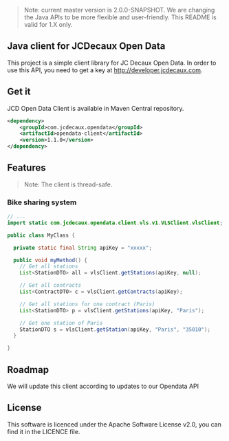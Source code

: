 > Note: current master version is 2.0.0-SNAPSHOT. We are changing the Java APIs to be more flexible and user-friendly. This README is valid for 1.X only.

## Java client for JCDecaux Open Data

This project is a simple client library for JC Decaux Open Data. In order to use this API, you need to get a key at http://developer.jcdecaux.com.

## Get it

JCD Open Data Client is available in Maven Central repository.

```xml
<dependency>
    <groupId>com.jcdecaux.opendata</groupId>
    <artifactId>opendata-client</artifactId>
    <version>1.1.0</version>
</dependency>
```

## Features

>Note: The client is thread-safe.

### Bike sharing system

```java
// ...
import static com.jcdecaux.opendata.client.vls.v1.VLSClient.vlsClient;

public class MyClass {

  private static final String apiKey = "xxxxx";

  public void myMethod() {
    // Get all stations
    List<StationDTO> all = vlsClient.getStations(apiKey, null);

    // Get all contracts
    List<ContractDTO> c = vlsClient.getContracts(apiKey);

    // Get all stations for one contract (Paris)
    List<StationDTO> p = vlsClient.getStations(apiKey, "Paris");

    // Get one station of Paris
    StationDTO s = vlsClient.getStation(apiKey, "Paris", "35010");
  }

}
```

## Roadmap

We will update this client according to updates to our Opendata API

## License

This software is licenced under the Apache Software License v2.0, you can find it in the LICENCE file.
